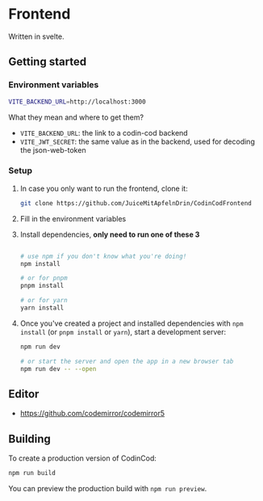 # Frontend

Written in svelte.

## Getting started

### Environment variables

```bash
VITE_BACKEND_URL=http://localhost:3000
```

What they mean and where to get them?
<!-- TODO: create a better title or something for this section -->

- `VITE_BACKEND_URL`: the link to a codin-cod backend
- `VITE_JWT_SECRET`: the same value as in the backend, used for decoding the json-web-token

### Setup

1. In case you only want to run the frontend, clone it:

    ```bash
    git clone https://github.com/JuiceMitApfelnDrin/CodinCodFrontend
    ```

2. Fill in the environment variables
3. Install dependencies, **only need to run one of these 3**

    ```bash

    # use npm if you don't know what you're doing!
    npm install

    # or for pnpm
    pnpm install

    # or for yarn
    yarn install
    ```

4. Once you've created a project and installed dependencies with `npm install` (or `pnpm install` or `yarn`), start a development server:

    ```bash
    npm run dev

    # or start the server and open the app in a new browser tab
    npm run dev -- --open
    ```

## Editor

<!-- - https://github.com/microsoft/monaco-editor -->
- <https://github.com/codemirror/codemirror5>
<!-- - https://github.com/ajaxorg/ace -->

## Building

To create a production version of CodinCod:

```bash
npm run build
```

You can preview the production build with `npm run preview`.

<!-- 
> To deploy your app, you may need to install an [adapter](https://kit.svelte.dev/docs/adapters) for your target environment. -->
